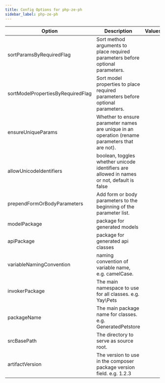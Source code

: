```yaml
---
title: Config Options for php-ze-ph
sidebar_label: php-ze-ph
---
```


| Option | Description | Values | Default |
| ------ | ----------- | ------ | ------- |
|sortParamsByRequiredFlag|Sort method arguments to place required parameters before optional parameters.| |true|
|sortModelPropertiesByRequiredFlag|Sort model properties to place required parameters before optional parameters.| |true|
|ensureUniqueParams|Whether to ensure parameter names are unique in an operation (rename parameters that are not).| |true|
|allowUnicodeIdentifiers|boolean, toggles whether unicode identifiers are allowed in names or not, default is false| |false|
|prependFormOrBodyParameters|Add form or body parameters to the beginning of the parameter list.| |false|
|modelPackage|package for generated models| |null|
|apiPackage|package for generated api classes| |null|
|variableNamingConvention|naming convention of variable name, e.g. camelCase.| |snake_case|
|invokerPackage|The main namespace to use for all classes. e.g. Yay\Pets| |null|
|packageName|The main package name for classes. e.g. GeneratedPetstore| |null|
|srcBasePath|The directory to serve as source root.| |null|
|artifactVersion|The version to use in the composer package version field. e.g. 1.2.3| |null|
